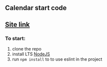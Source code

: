 ## Calendar start code

## [Site link](https://biscvite30.github.io/google-calendar-in-js/)

### To start:

1. clone the repo
2. install LTS [NodeJS](https://nodejs.org/en/)
3. run `npm install` to to use eslint in the project

